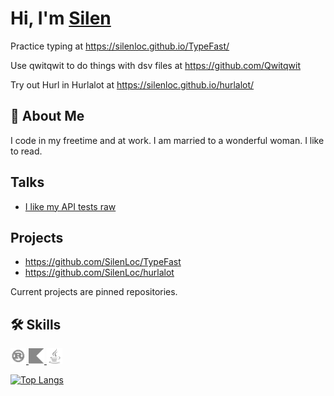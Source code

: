 <!-- markdownlint-disable MD033 -->

# Hi, I'm [Silen](https://silenloc.github.io/home/)

Practice typing at https://silenloc.github.io/TypeFast/

Use qwitqwit to do things with dsv files at https://github.com/Qwitqwit

Try out Hurl in Hurlalot at https://silenloc.github.io/hurlalot/

## 🚀 About Me

I code in my freetime and at work.
I am married to a wonderful woman.
I like to read.

## Talks
- [I like my API tests raw](https://github.com/SilenLoc/baselOne2024)

## Projects

- https://github.com/SilenLoc/TypeFast
- https://github.com/SilenLoc/hurlalot

Current projects are pinned repositories.

## 🛠️ Skills

<a href="https://www.rust-lang.org" target="_blank" rel="noreferrer noopener">
  <img
    src="https://raw.githubusercontent.com/0xShapeShifter/dev-story/master/public/images/skills/core/rust.svg"
    alt="Rust"
    width="25"
    height="25"
  />
</a>
<a href="https://kotlinlang.org" target="_blank" rel="noreferrer noopener">
  <img
    src="https://raw.githubusercontent.com/0xShapeShifter/dev-story/master/public/images/skills/core/kotlin.svg"
    alt="CSS3"
    width="25"
    height="25"
  />
</a>
<a href="https://www.java.com/" target="_blank" rel="noreferrer noopener">
  <img
    src="https://raw.githubusercontent.com/0xShapeShifter/dev-story/master/public/images/skills/core/java.svg"
    alt="CSS3"
    width="25"
    height="25"
  />
</a>

[![Top Langs](https://github-readme-stats.vercel.app/api/top-langs/?username=SilenLoc&show_icons=true&theme=transparent)](https://github.com/anuraghazra/github-readme-stats)
